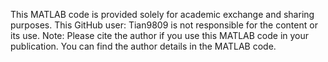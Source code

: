 This MATLAB code is provided solely for academic exchange and sharing purposes. 
This GitHub user: Tian9809 is not responsible for the content or its use.
Note: Please cite the author if you use this MATLAB code in your publication. You can find the author details in the MATLAB code.

